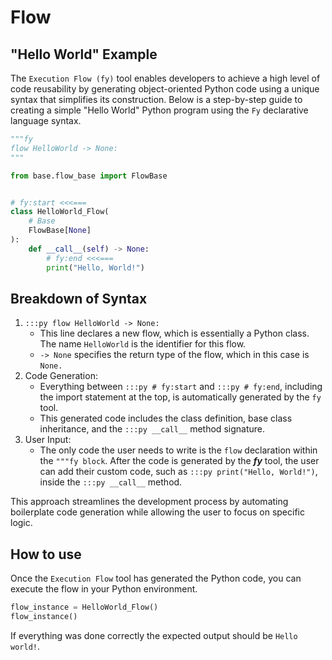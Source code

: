 # Flow

## "Hello World" Example

The `Execution Flow (fy)` tool enables developers to achieve a high level of code reusability by generating object-oriented Python code using a unique 
syntax that simplifies its construction. Below is a step-by-step guide to creating a simple "Hello World"
Python program using the `Fy` declarative language syntax.

```py linenums="1"
"""fy
flow HelloWorld -> None:
"""

from base.flow_base import FlowBase


# fy:start <<<===
class HelloWorld_Flow(
    # Base
    FlowBase[None]
):
    def __call__(self) -> None:
        # fy:end <<<===
        print("Hello, World!")
```

##  Breakdown of Syntax
1. `:::py flow HelloWorld -> None:` 
    - This line declares a new flow, which is essentially a Python class. The name `HelloWorld` is the identifier for this flow.
    - `-> None` specifies the return type of the flow, which in this case is `None.`
2. Code Generation:
    - Everything between `:::py # fy:start` and `:::py # fy:end`, including the import statement at the top, is automatically generated by the `fy` tool.
    - This generated code includes the class definition, base class inheritance, and the `:::py __call__` method signature.
3. User Input:
    - The only code the user needs to write is the `flow` declaration within the `"""fy block`. After the code is generated by the **_fy_** tool, the user can add their custom code, such as `:::py print("Hello, World!")`, inside the `:::py __call__` method.

This approach streamlines the development process by automating boilerplate code generation while allowing the user to focus on specific logic.

## How to use
Once the `Execution Flow` tool has generated the Python code, you can execute the flow in your Python environment.

```py
flow_instance = HelloWorld_Flow()
flow_instance()
```

If everything was done correctly the expected output should be `Hello world!`.
